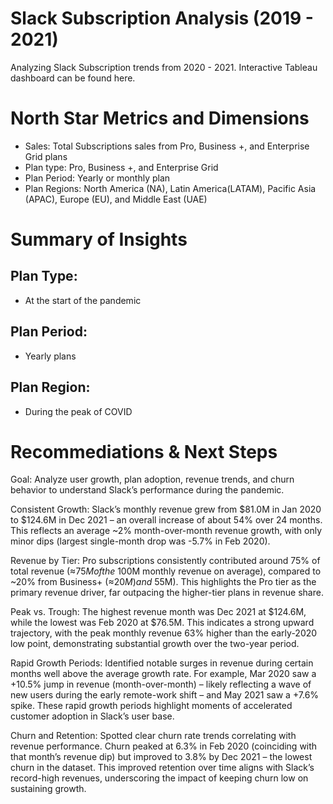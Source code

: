 # Slack Subscription Analysis (2019 - 2021)

Analyzing Slack Subscription trends from 2020 - 2021. Interactive Tableau dashboard can be found here.


# North Star Metrics and Dimensions
* Sales: Total Subscriptions sales from Pro, Business +, and Enterprise Grid plans
* Plan type: Pro, Business +, and Enterprise Grid
* Plan Period: Yearly or monthly plan
* Plan Regions: North America (NA), Latin America(LATAM), Pacific Asia (APAC), Europe (EU), and Middle East (UAE)

# Summary of Insights
## Plan Type:
* At the start of the pandemic
## Plan Period:
* Yearly plans
## Plan Region:
* During the peak of COVID

# Recommediations & Next Steps

Goal: Analyze user growth, plan adoption, revenue trends, and churn behavior to understand Slack’s performance during the pandemic.

Consistent Growth: Slack’s monthly revenue grew from $81.0M in Jan 2020 to $124.6M in Dec 2021 – an overall increase of about 54% over 24 months. This reflects an average ~2% month-over-month revenue growth, with only minor dips (largest single-month drop was -5.7% in Feb 2020).

Revenue by Tier: Pro subscriptions consistently contributed around 75% of total revenue (≈$75M of the ~$100M monthly revenue on average), compared to ~20% from Business+ (≈$20M) and ~5% from Enterprise (≈$5M). This highlights the Pro tier as the primary revenue driver, far outpacing the higher-tier plans in revenue share.

Peak vs. Trough: The highest revenue month was Dec 2021 at $124.6M, while the lowest was Feb 2020 at $76.5M. This indicates a strong upward trajectory, with the peak monthly revenue 63% higher than the early-2020 low point, demonstrating substantial growth over the two-year period.

Rapid Growth Periods: Identified notable surges in revenue during certain months well above the average growth rate. For example, Mar 2020 saw a +10.5% jump in revenue (month-over-month) – likely reflecting a wave of new users during the early remote-work shift – and May 2021 saw a +7.6% spike. These rapid growth periods highlight moments of accelerated customer adoption in Slack’s user base.

Churn and Retention: Spotted clear churn rate trends correlating with revenue performance. Churn peaked at 6.3% in Feb 2020 (coinciding with that month’s revenue dip) but improved to 3.8% by Dec 2021 – the lowest churn in the dataset. This improved retention over time aligns with Slack’s record-high revenues, underscoring the impact of keeping churn low on sustaining growth.
